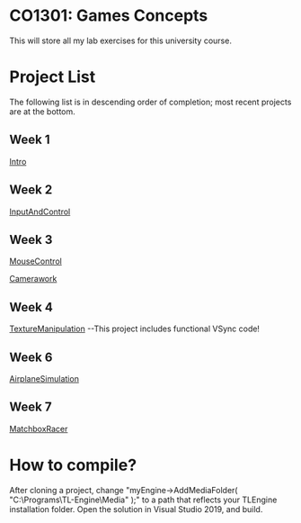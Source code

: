 # CO1301: Games Concepts
This will store all my lab exercises for this university course.

# Project List
The following list is in descending order of completion; most recent projects are at the bottom.
## Week 1
<a href="Week1/Intro">Intro</a>

## Week 2
<a href="Week2/InputAndControl">InputAndControl</a>

## Week 3
<a href="Week3/MouseControl">MouseControl</a>

<a href="Week3/Camerawork">Camerawork</a>

## Week 4
<a href="Week4/TextureManipulation">TextureManipulation</a> --This project includes functional VSync code!

## Week 6
<a href="Week6/AirplaneSimulation">AirplaneSimulation</a>

## Week 7
<a href="Week7/MatchboxRacer">MatchboxRacer</a>

# How to compile?
After cloning a project, change "myEngine->AddMediaFolder( "C:\\Programs\\TL-Engine\\Media" );" to a path that reflects your TLEngine installation folder.
Open the solution in Visual Studio 2019, and build.
